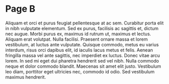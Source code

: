# Page B

Aliquam et orci et purus feugiat pellentesque at ac sem. Curabitur porta elit in nibh vulputate elementum. Sed ex purus, facilisis ac sagittis et, dictum nec augue. Morbi purus ex, maximus id rutrum ut, maximus et lectus. Aliquam erat volutpat. Nulla facilisi. Praesent ornare massa et lorem vestibulum, at luctus ante vulputate. Quisque commodo, metus eu varius interdum, risus orci dapibus elit, id iaculis lacus metus et felis. Aenean fringilla massa vel ante sagittis, nec imperdiet ex luctus. Donec vitae arcu lorem. In sed mi eget dui pharetra hendrerit sed vel nibh. Nulla commodo neque et dolor commodo blandit. Maecenas sit amet elit justo. Vestibulum leo diam, porttitor eget ultricies nec, commodo id odio. Sed vestibulum maximus hendrerit.
